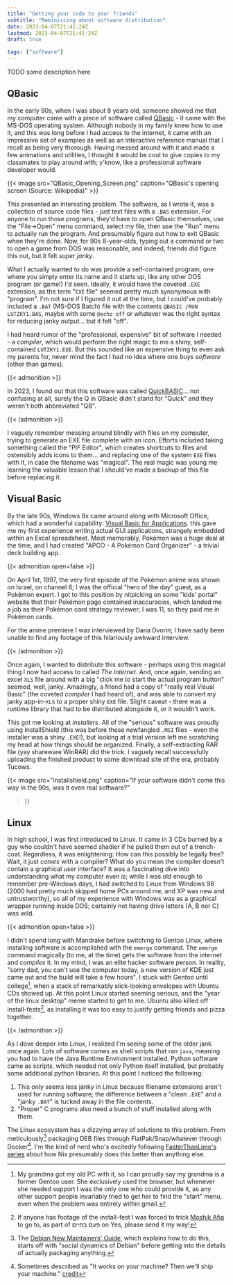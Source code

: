 ```yaml
---
title: "Getting your code to your friends"
subtitle: "Reminiscing about software distribution"
date: 2023-04-07T21:41:24Z
lastmod: 2023-04-07T21:41:24Z
draft: true

tags: ["software"]
---
```


<!--
    cSpell: ignore lastmod APCO Tucows QBasic
    cSpell: word jank janky Lutzky
-->

TODO some description here

<!--more-->

## QBasic

In the early 90s, when I was about 8 years old, someone showed me that my
computer came with a piece of software called [QBasic][qbasic] - it came with
the MS-DOS operating system.  Although nobody in my family knew how to use it,
and this was long before I had access to the internet, it came with an
impressive set of examples as well as an interactive reference manual that I
recall as being very thorough. Having messed around with it and made a few
animations and utilities, I thought it would be cool to give copies to my
classmates to play around with; y'know, like a professional software developer would.

[qbasic]: https://en.wikipedia.org/wiki/QBasic

{{< image src="QBasic_Opening_Screen.png"
    caption="QBasic's opening screen (Source: Wikipedia)" >}}

This presented an interesting problem. The software, as I wrote it, was a
collection of source code files - just text files with a `.BAS` extension. For
anyone to run those programs, they'd have to open QBasic themselves, use the
"File→Open" menu command, select my file, then use the "Run" menu to actually
run the program. And presumably figure out how to exit QBasic when they're done.
Now, for 90s 8-year-olds, typing out a command or two to open a game from DOS
was reasonable, and indeed, friends did figure this out, but it felt *super
janky*.

What I actually wanted to do was provide a self-contained program, one where you
simply enter its name and it starts up, like any other DOS program (or game!)
I'd seen. Ideally, it would have the coveted `.EXE` extension, as the term
"`EXE` file" seemed pretty much synonymous with "program". I'm not sure if I
figured it out at the time, but I could've probably included a `.BAT` (MS-DOS
Batch) file with the contents `QBASIC /RUN LUTZKY1.BAS`, maybe with some `@echo
off` or whatever was the right syntax for reducing janky output... but it felt
"off".

I had heard rumor of the "professional, expensive" bit of software I needed - a
*compiler*, which would perform the right magic to me a shiny, self-contained
`LUTZKY1.EXE`. But this sounded like an expensive thing to even ask my parents
for, never mind the fact I had no idea where one *buys software* (other than
games).

{{< admonition >}}

In 2023, I found out that this software was called [QuickBASIC][quickbasic]...
not confusing at all, surely the Q in QBasic didn't stand for "Quick" and they
weren't both abbreviated "QB".

[quickbasic]: https://en.wikipedia.org/wiki/QuickBASIC

{{< /admonition >}}

I vaguely remember messing around blindly with files on my computer, trying to
generate an EXE file complete with an icon. Efforts included taking something
called the "PIF Editor", which creates shortcuts to files and ostensibly adds
icons to them... and replacing one of the system `EXE` files with it, in case
the filename was "magical". The real magic was young me learning the valuable
lesson that I should've made a backup of this file before replacing it.

## Visual Basic

By the late 90s, Windows 9x came around along with Microsoft Office, which had a
wonderful capability: [Visual Basic for Applications][vba]. this gave me my
first experience writing actual GUI applications, strangely embedded within an
Excel spreadsheet. Most memorably, Pokémon was a huge deal at the time, and I
had created "APCO - A Pokémon Card Organizer" - a trivial deck building app.

[vba]: https://en.wikipedia.org/wiki/Visual_Basic_for_Applications

{{< admonition open=false >}}

On April 1st, 1997, the very first episode of the Pokémon anime was shown on
Israel, on channel 6; I was the official "hero of the day" guest, as a Pokémon
expert. I got to this position by nitpicking on some "kids' portal" website that
their Pokémon page contained inaccuracies, which landed me a job as their
Pokémon card strategy reviewer; I was 11, so they paid me in Pokémon cards.

<!-- cSpell: ignore Dvorin -->

For the anime premiere I was interviewed by Dana Dvorin; I have sadly been
unable to find any footage of this hilariously awkward interview.

{{< /admonition >}}

Once again, I wanted to distribute this software - perhaps using this magical
thing I now had access to called *The Internet*. And, once again, sending an
excel `XLS` file around with a big "click me to start the actual program button"
seemed, well, janky. Amazingly, a friend had a copy of "really real Visual
Basic" (the coveted *compiler* I had heard of), and was able to convert my janky
app-in-`XLS` to a proper shiny `EXE` file. Slight caveat - there was a runtime
library that had to be distributed alongside it, or it wouldn't work.

<!-- cSpell: ignore installshield -->

This got me looking at *installers*. All of the "serious" software was proudly
using InstallShield (this was before these newfangled `.MSI` files - even the
installer was a shiny `.EXE`!), but looking at a trial version left me
scratching my head at how things should be organized. Finally, a self-extracting
RAR file (yay shareware WinRAR) did the trick. I vaguely recall successfully
uploading the finished product to some download site of the era, probably
Tucows.

{{< image src="installshield.png"
    caption="If your software didn't come this way in the 90s, was it even real software?"
>}}

## Linux

In high school, I was first introduced to Linux. It came in 3 CDs burned by a
guy who couldn't have seemed shadier if he pulled them out of a trench-coat.
Regardless, it was enlightening: How can this possibly be legally free? Wait, it
just *comes* with a compiler? What do you mean the compiler doesn't contain a
graphical user interface? It was a fascinating dive into understanding what my
computer even *is*; while I was old enough to remember pre-Windows days, I had
switched to Linux from Windows 98 (2000 had pretty much skipped home PCs around
me, and XP was new and untrustworthy), so all of my experience with Windows was
as a graphical wrapper running inside DOS; certainly not having drive letters
(A, B nor C) was wild.

{{< admonition open=false >}}

I didn't spend long with Mandrake before switching to Gentoo Linux, where
installing software is accomplished with the `emerge` command. The `emerge`
command magically (to me, at the time) gets the software from the internet and
*compiles* it. In my mind, I was an elite hacker software person. In reality,
"sorry dad, you can't use the computer today, a new version of KDE just came out
and the build will take a few hours". I stuck with Gentoo until
college[^grandma], when a stack of remarkably slick-looking envelopes with
Ubuntu CDs showed up. At this point Linux started seeming serious, and the "year
of the linux desktop" meme started to get to me. Ubuntu also killed off
install-fests[^install-fests], as installing it was too easy to justify getting friends
and pizza together.

[^grandma]: My grandma got my old PC with it, so I can proudly say my grandma is
a former Gentoo user. She exclusively used the browser, but whenever she needed
support I was the only one who could provide it, as any other support people
invariably tried to get her to find the "start" menu, even when the problem was
entirely within gmail.

<!-- cSpell: ignore Moshik Afia פעם בחיים -->

[^install-fests]: If anyone has footage of the install-fest I was forced to
trick [Moshik Afia] to go to, as part of פעם בחיים on Yes, please send it my
way!

[Moshik Afia]: https://en.wikipedia.org/wiki/Moshik_Afia

{{< /admonition >}}

As I dove deeper into Linux, I realized I'm seeing some of the older jank once
again. Lots of software comes as shell scripts that ran `java`, meaning you had
to have the Java Runtime Environment installed. Python software came as scripts,
which needed not only Python itself installed, but probably some additional
python libraries. At this point I noticed the following:

1. This only seems less janky in Linux because filename extensions aren't used
for running software; the difference between a "clean `.EXE`" and a "janky
`.BAT`" is tucked away in the file contents.
1. "Proper" C programs also need a bunch of stuff installed along with them.

The Linux ecosystem has a dizzying array of solutions to this problem. From
meticulously[^deb-guide] packaging DEB files through FlatPak/Snap/whatever
through Docker[^docker]. I'm the kind of nerd who's excitedly following
[FasterThanLime's series][fasterthanlime-nix] about how Nix presumably does this
better than anything else.

[fasterthanlime-nix]: https://fasterthanli.me/series/building-a-rust-service-with-nix

[^deb-guide]: The [Debian New Maintainers' Guide](https://www.debian.org/doc/manuals/maint-guide/), which explains how to do this, starts off with "social dynamics of Debian" before getting into the details of actually packaging anything.

[^docker]: Sometimes described as "It works on your machine? Then we'll ship your machine." [credit](https://www.reddit.com/r/ProgrammerHumor/comments/cw58z7/it_works_on_my_machine/)
